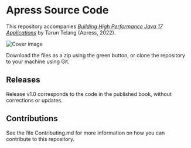 # Apress Source Code

This repository accompanies [*Building High Performance Java 17 Applications*](https://link.springer.com/book/10.1007/978-1-4842-8119-2) by Tarun Telang (Apress, 2022).

[comment]: #cover
![Cover image](9781484281192.jpg)

Download the files as a zip using the green button, or clone the repository to your machine using Git.

## Releases

Release v1.0 corresponds to the code in the published book, without corrections or updates.

## Contributions

See the file Contributing.md for more information on how you can contribute to this repository.